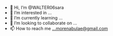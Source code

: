 - 👋 Hi, I’m @WALTER06sara
- 👀 I’m interested in ...
- 🌱 I’m currently learning ...
- 💞️ I’m looking to collaborate on ...
- 📫 How to reach me ...morenabulae@gmail.com 

<!---
WALTER06sara/WALTER06sara is a ✨ special ✨ repository because its `README.md` (this file) appears on your GitHub profile.
You can click the Preview link to take a look at your changes.
--->

